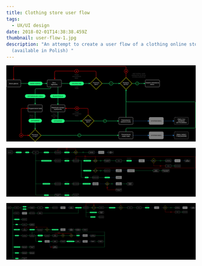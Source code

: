 ```yaml
---
title: Clothing store user flow
tags:
  - UX/UI design
date: 2018-02-01T14:38:38.459Z
thumbnail: user-flow-1.jpg
description: "An attempt to create a user flow of a clothing online store
  (available in Polish) "
---
```

<div class="kg-card kg-image-card kg-width-full">

![](user-flow-1.jpg)

![](user-flow-2.jpg)

![](user-flow-3.jpg)

</div>